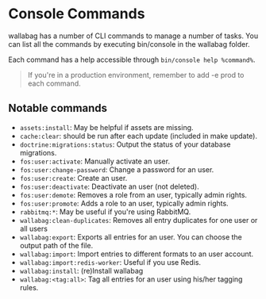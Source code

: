 Console Commands
================

wallabag has a number of CLI commands to manage a number of tasks. You
can list all the commands by executing bin/console in the wallabag
folder.

Each command has a help accessible through `bin/console help %command%`.

> If you're in a production environment, remember to add -e prod to each
command.

Notable commands
----------------

-   `assets:install`: May be helpful if assets are missing.
-   `cache:clear`: should be run after each update (included in
    make update).
-   `doctrine:migrations:status`: Output the status of your database
    migrations.
-   `fos:user:activate`: Manually activate an user.
-   `fos:user:change-password`: Change a password for an user.
-   `fos:user:create`: Create an user.
-   `fos:user:deactivate`: Deactivate an user (not deleted).
-   `fos:user:demote`: Removes a role from an user, typically admin
    rights.
-   `fos:user:promote`: Adds a role to an user, typically admin
    rights.
-   `rabbitmq:*`: May be useful if you're using RabbitMQ.
-   `wallabag:clean-duplicates`: Removes all entry duplicates for one
    user or all users
-   `wallabag:export`: Exports all entries for an user. You can choose
    the output path of the file.
-   `wallabag:import`: Import entries to different formats to an user
    account.
-   `wallabag:import:redis-worker`: Useful if you use Redis.
-   `wallabag:install`: (re)Install wallabag
-   `wallabag:<tag:all>`: Tag all entries for an user using his/her
    tagging rules.
